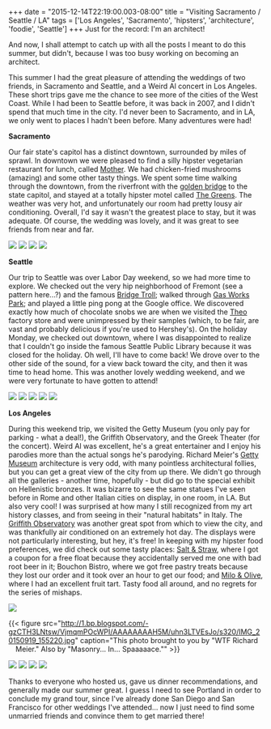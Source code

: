 +++
date = "2015-12-14T22:19:00.003-08:00"
title = "Visiting Sacramento / Seattle / LA"
tags = ['Los Angeles', 'Sacramento', 'hipsters', 'architecture', 'foodie', 'Seattle']
+++
Just for the record:  I'm an architect!

And now, I shall attempt to catch up with all the posts I meant to do this summer, but didn't, because I was too busy working on becoming an architect.

This summer I had the great pleasure of attending the weddings of two friends, in Sacramento and Seattle, and a Weird Al concert in Los Angeles.  These short trips gave me the chance to see more of the cities of the West Coast.  While I had been to Seattle before, it was back in 2007, and I didn't spend that much time in the city.  I'd never been to Sacramento, and in LA, we only went to places I hadn't been before.  Many adventures were had!

**Sacramento**

Our fair state's capitol has a distinct downtown, surrounded by miles of sprawl.  In downtown we were pleased to find a silly hipster vegetarian restaurant for lunch, called [Mother](http://mothersacramento.com/).  We had chicken-fried mushrooms (amazing) and some other tasty things.  We spent some time walking through the downtown, from the riverfront with the [golden bridge](https://en.wikipedia.org/wiki/Tower_Bridge_(California)) to the state capitol, and stayed at a totally hipster motel called [The Greens](http://www.thegreenshotel.com/).  The weather was very hot, and unfortunately our room had pretty lousy air conditioning.  Overall, I'd say it wasn't the greatest place to stay, but it was adequate.  Of course, the wedding was lovely, and it was great to see friends from near and far.

<img src="http://3.bp.blogspot.com/-7iN9tDf2_kM/VjmrCnj2wOI/AAAAAAAAH5Y/KL1Z-IiaTTE/s1600/IMG_20150808_153701.jpg"/>

<img src="http://4.bp.blogspot.com/-pzbRCAVPNnM/VjmrCgraBWI/AAAAAAAAH5Y/LVbWGd1kxNo/s1600/IMG_20150808_153719.jpg"/>

<img src="http://2.bp.blogspot.com/-SCSVAPCBfBk/VjmrCktSkBI/AAAAAAAAH5Y/yTOBp5yVt8M/s1600/IMG_20150808_160006.jpg"/>

<img src="http://4.bp.blogspot.com/-jAt1bjDsAhk/VjmrCjuMgXI/AAAAAAAAH5Y/rusOHKVuoKs/s1600/IMG_20150808_160024.jpg"/>

**Seattle**

Our trip to Seattle was over Labor Day weekend, so we had more time to explore.  We checked out the very hip neighborhood of Fremont (see a pattern here...?) and the famous [Bridge Troll](https://en.wikipedia.org/wiki/Fremont_Troll); walked through [Gas Works Park](http://www.seattle.gov/parks/park_detail.asp?id=293); and played a little ping pong at the Google office.  We discovered exactly how much of chocolate snobs we are when we visited the [Theo ](https://www.theochocolate.com/)factory store and were unimpressed by their samples (which, to be fair, are vast and probably delicious if you're used to Hershey's).  On the holiday Monday, we checked out downtown, where I was disappointed to realize that I couldn't go inside the famous Seattle Public Library because it was closed for the holiday.  Oh well, I'll have to come back!  We drove over to the other side of the sound, for a view back toward the city, and then it was time to head home.  This was another lovely wedding weekend, and we were very fortunate to have gotten to attend!

<img src="http://1.bp.blogspot.com/-zLwBA2OGNew/VjmrJ8yTljI/AAAAAAAAH5g/VM1KteoE9u0/s1600/IMG_20150906_132636.jpg"/>

<img src="http://1.bp.blogspot.com/-PCFyvr-afH0/VjmrJwgbHHI/AAAAAAAAH5g/yhAiVW7z5_4/s1600/IMG_20150906_135635.jpg"/>

<img src="http://2.bp.blogspot.com/-SlxmMbMbiYA/VjmrJ4ZaxnI/AAAAAAAAH5g/Qjicb_ydg9I/s1600/IMG_20150906_135640.jpg"/>

<img src="http://3.bp.blogspot.com/-YeZm9t1iXo8/Vm-i125SyMI/AAAAAAAAIhE/Gm1j_GaXV8s/s1600/IMG_20150907_153834.jpg"/>

<img src="http://4.bp.blogspot.com/-4J2Yj61q9lk/Vm-i1cee-TI/AAAAAAAAIhA/4InywhIOg8I/s1600/IMG_20150907_153817.jpg"/>

**Los Angeles**

During this weekend trip, we visited the Getty Museum (you only pay for parking - what a deal!), the Griffith Observatory, and the Greek Theater (for the concert).  Weird Al was excellent, he's a great entertainer and I enjoy his parodies more than the actual songs he's parodying.  Richard Meier's [Getty Museum](http://www.getty.edu/visit/center/) architecture is very odd, with many pointless architectural follies, but you can get a great view of the city from up there.  We didn't go through all the galleries - another time, hopefully - but did go to the special exhibit on Hellenistic bronzes.  It was bizarre to see the same statues I've seen before in Rome and other Italian cities on display, in one room, in LA.  But also very cool!  I was surprised at how many I still recognized from my art history classes, and from seeing in their "natural habitats" in Italy.  The [Griffith Observatory](http://griffithobservatory.org/) was another great spot from which to view the city, and was thankfully air conditioned on an extremely hot day.  The displays were not particularly interesting, but hey, it's free!  In keeping with my hipster food preferences, we did check out some tasty places: [Salt & Straw](http://saltandstraw.com/), where I got a coupon for a free float because they accidentally served me one with bad root beer in it; Bouchon Bistro, where we got free pastry treats because they lost our order and it took over an hour to get our food; and [Milo & Olive](http://www.miloandolive.com/), where I had an excellent fruit tart.  Tasty food all around, and no regrets for the series of mishaps.

<img src="http://3.bp.blogspot.com/-sVxAiE_5p40/VjmqmPjo9-I/AAAAAAAAH5M/k3DAUwWhYtk/s1600/IMG_20150919_191114.jpg"/>

{{< figure src="http://1.bp.blogspot.com/-gzCTH3LNtsw/VjmqmPOcWPI/AAAAAAAAH5M/uhn3LTVEsJo/s320/IMG_20150919_155220.jpg" caption="This photo brought to you by \"WTF Richard Meier.\"  Also by \"Masonry... In... Spaaaaace.\"" >}}
<a href="http://3.bp.blogspot.com/-sVxAiE_5p40/VjmqmPjo9-I/AAAAAAAAH5M/k3DAUwWhYtk/s1600/IMG_20150919_191114.jpg" imageanchor="1" style="clear: left; float: left; margin-bottom: 1em; margin-right: 1em;"></a>

<img src="http://4.bp.blogspot.com/-Vwq3KqZDjo0/VjmqmPvj7gI/AAAAAAAAH5M/OMX-165hh98/s1600/IMG_20150919_155556.jpg"/>

<img src="http://1.bp.blogspot.com/-bmh5H5JWOk0/VjmqmEPspeI/AAAAAAAAH5M/EusPxGoQ4aM/s1600/IMG_20150920_130836.jpg"/>

<img src="http://2.bp.blogspot.com/-xDbsZ_Yk7FQ/VjmqmJ3rLbI/AAAAAAAAH5M/JGg-fvU0B0E/s1600/IMG_20150920_132434.jpg"/>

<img src="http://1.bp.blogspot.com/-aGPKDQw8qsU/VjmqmBPfjmI/AAAAAAAAH5M/xCiegrJB3fY/s1600/IMG_20150920_133554.jpg"/>

Thanks to everyone who hosted us, gave us dinner recommendations, and generally made our summer great.  I guess I need to see Portland in order to conclude my grand tour, since I've already done San Diego and San Francisco for other weddings I've attended...  now I just need to find some unmarried friends and convince them to get married there!

